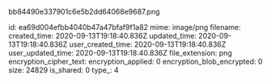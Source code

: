 bb84490e337901c6e5b2dd64068e9687.png

id: ea69d004efbb4040b47a47bfaf9f1a82
mime: image/png
filename: 
created_time: 2020-09-13T19:18:40.836Z
updated_time: 2020-09-13T19:18:40.836Z
user_created_time: 2020-09-13T19:18:40.836Z
user_updated_time: 2020-09-13T19:18:40.836Z
file_extension: png
encryption_cipher_text: 
encryption_applied: 0
encryption_blob_encrypted: 0
size: 24829
is_shared: 0
type_: 4